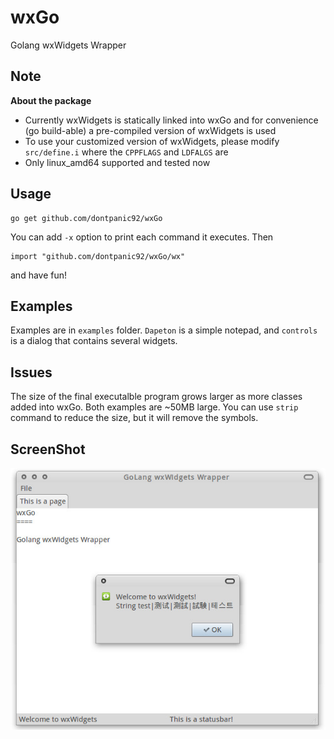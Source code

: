 wxGo
====

Golang wxWidgets Wrapper

Note
----

**About the package**

- Currently wxWidgets is statically linked into wxGo and for convenience (go build-able) a pre-compiled version of wxWidgets is used
- To use your customized version of wxWidgets, please modify `src/define.i` where the `CPPFLAGS` and `LDFALGS` are
- Only linux_amd64 supported and tested now

Usage
----

```
go get github.com/dontpanic92/wxGo
```

You can add `-x` option to print each command it executes. Then

```
import "github.com/dontpanic92/wxGo/wx"
```

and have fun!

Examples
----

Examples are in `examples` folder. `Dapeton` is a simple notepad, and `controls` is a dialog that contains several widgets.


Issues
----

The size of the final executalble program grows larger as more classes added into wxGo. Both examples are ~50MB large. You can use `strip` command to reduce the size, but it will remove the symbols.

ScreenShot
----

![screenshot](./example/screenshot.jpg)

